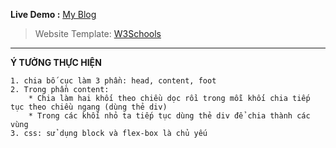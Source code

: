 **Live Demo :** [My Blog](https://ck1412.github.io/HTML_CSS_JS/Projects/My-Blog)
> Website Template: [W3Schools](https://www.w3schools.com/w3css/tryw3css_templates_blog.htm)

---
**Ý TƯỞNG THỰC HIỆN**
~~~~
1. chia bố cục làm 3 phần: head, content, foot
2. Trong phần content: 
    * Chia làm hai khối theo chiều dọc rồi trong mỗi khối chia tiếp tục theo chiều ngang (dùng thẻ div)
    * Trong các khối nhỏ ta tiếp tục dùng thẻ div để chia thành các vùng
3. css: sử dụng block và flex-box là chủ yếu
~~~~
